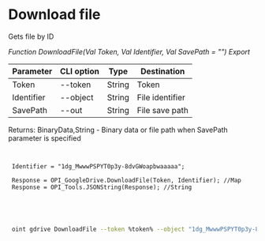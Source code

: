 ﻿---
sidebar_position: 6
---

# Download file
 Gets file by ID


*Function DownloadFile(Val Token, Val Identifier, Val SavePath = "") Export*

 | Parameter | CLI option | Type | Destination |
 |-|-|-|-|
 | Token | --token | String | Token |
 | Identifier | --object | String | File identifier |
 | SavePath | --out | String | File save path |

 
 Returns: BinaryData,String - Binary data or file path when SavePath parameter is specified

```bsl title="Code example"
	
 
 Identifier = "1dg_MwwwPSPYT0p3y-8dvGWoapbwaaaaa";
 
 Response = OPI_GoogleDrive.DownloadFile(Token, Identifier); //Map
 Response = OPI_Tools.JSONString(Response); //String
 

	
```

```sh title="CLI command example"
 
 oint gdrive DownloadFile --token %token% --object "1dg_MwwwPSPYT0p3y-8dvGWoapbwaaaaa" --out %out%

```


```json title="Result"



```
